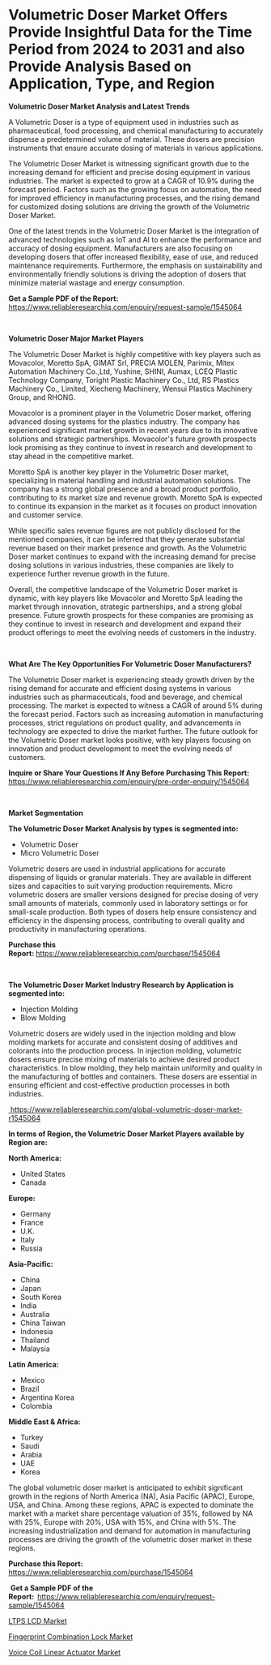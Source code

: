 <p><h1>Volumetric Doser Market Offers Provide Insightful Data for the Time Period from 2024 to 2031 and also Provide Analysis Based on Application, Type, and Region</h1></p><p><strong>Volumetric Doser Market Analysis and Latest Trends</strong></p>
<p><p>A Volumetric Doser is a type of equipment used in industries such as pharmaceutical, food processing, and chemical manufacturing to accurately dispense a predetermined volume of material. These dosers are precision instruments that ensure accurate dosing of materials in various applications.</p><p>The Volumetric Doser Market is witnessing significant growth due to the increasing demand for efficient and precise dosing equipment in various industries. The market is expected to grow at a CAGR of 10.9% during the forecast period. Factors such as the growing focus on automation, the need for improved efficiency in manufacturing processes, and the rising demand for customized dosing solutions are driving the growth of the Volumetric Doser Market.</p><p>One of the latest trends in the Volumetric Doser Market is the integration of advanced technologies such as IoT and AI to enhance the performance and accuracy of dosing equipment. Manufacturers are also focusing on developing dosers that offer increased flexibility, ease of use, and reduced maintenance requirements. Furthermore, the emphasis on sustainability and environmentally friendly solutions is driving the adoption of dosers that minimize material wastage and energy consumption.</p></p>
<p><strong>Get a Sample PDF of the Report:&nbsp;</strong> <a href="https://www.reliableresearchiq.com/enquiry/request-sample/1545064">https://www.reliableresearchiq.com/enquiry/request-sample/1545064</a></p>
<p>&nbsp;</p>
<p><strong>Volumetric Doser Major Market Players</strong></p>
<p><p>The Volumetric Doser Market is highly competitive with key players such as Movacolor, Moretto SpA, GIMAT Srl, PRECIA MOLEN, Parimix, Mitex Automation Machinery Co.,Ltd, Yushine, SHINI, Aumax, LCEQ Plastic Technology Company, Toright Plastic Machinery Co., Ltd, RS Plastics Machinery Co., Limited, Xiecheng Machinery, Wensui Plastics Machinery Group, and RHONG.</p><p>Movacolor is a prominent player in the Volumetric Doser market, offering advanced dosing systems for the plastics industry. The company has experienced significant market growth in recent years due to its innovative solutions and strategic partnerships. Movacolor's future growth prospects look promising as they continue to invest in research and development to stay ahead in the competitive market.</p><p>Moretto SpA is another key player in the Volumetric Doser market, specializing in material handling and industrial automation solutions. The company has a strong global presence and a broad product portfolio, contributing to its market size and revenue growth. Moretto SpA is expected to continue its expansion in the market as it focuses on product innovation and customer service.</p><p>While specific sales revenue figures are not publicly disclosed for the mentioned companies, it can be inferred that they generate substantial revenue based on their market presence and growth. As the Volumetric Doser market continues to expand with the increasing demand for precise dosing solutions in various industries, these companies are likely to experience further revenue growth in the future.</p><p>Overall, the competitive landscape of the Volumetric Doser market is dynamic, with key players like Movacolor and Moretto SpA leading the market through innovation, strategic partnerships, and a strong global presence. Future growth prospects for these companies are promising as they continue to invest in research and development and expand their product offerings to meet the evolving needs of customers in the industry.</p></p>
<p>&nbsp;</p>
<p><strong>What Are The Key Opportunities For Volumetric Doser Manufacturers?</strong></p>
<p><p>The Volumetric Doser market is experiencing steady growth driven by the rising demand for accurate and efficient dosing systems in various industries such as pharmaceuticals, food and beverage, and chemical processing. The market is expected to witness a CAGR of around 5% during the forecast period. Factors such as increasing automation in manufacturing processes, strict regulations on product quality, and advancements in technology are expected to drive the market further. The future outlook for the Volumetric Doser market looks positive, with key players focusing on innovation and product development to meet the evolving needs of customers.</p></p>
<p><strong>Inquire or Share Your Questions If Any Before Purchasing This Report:</strong> <a href="https://www.reliableresearchiq.com/enquiry/pre-order-enquiry/1545064">https://www.reliableresearchiq.com/enquiry/pre-order-enquiry/1545064</a></p>
<p>&nbsp;</p>
<p><strong>Market Segmentation</strong></p>
<p><strong>The Volumetric Doser Market Analysis by types is segmented into:</strong></p>
<p><ul><li>Volumetric Doser</li><li>Micro Volumetric Doser</li></ul></p>
<p><p>Volumetric dosers are used in industrial applications for accurate dispensing of liquids or granular materials. They are available in different sizes and capacities to suit varying production requirements. Micro volumetric dosers are smaller versions designed for precise dosing of very small amounts of materials, commonly used in laboratory settings or for small-scale production. Both types of dosers help ensure consistency and efficiency in the dispensing process, contributing to overall quality and productivity in manufacturing operations.</p></p>
<p><strong>Purchase this Report:&nbsp;</strong><a href="https://www.reliableresearchiq.com/purchase/1545064">https://www.reliableresearchiq.com/purchase/1545064</a></p>
<p>&nbsp;</p>
<p><strong>The Volumetric Doser Market Industry Research by Application is segmented into:</strong></p>
<p><ul><li>Injection Molding</li><li>Blow Molding</li></ul></p>
<p><p>Volumetric dosers are widely used in the injection molding and blow molding markets for accurate and consistent dosing of additives and colorants into the production process. In injection molding, volumetric dosers ensure precise mixing of materials to achieve desired product characteristics. In blow molding, they help maintain uniformity and quality in the manufacturing of bottles and containers. These dosers are essential in ensuring efficient and cost-effective production processes in both industries.</p></p>
<p><a href="https://www.reliableresearchiq.com/global-volumetric-doser-market-r1545064">&nbsp;https://www.reliableresearchiq.com/global-volumetric-doser-market-r1545064</a></p>
<p><strong>In terms of Region, the Volumetric Doser Market Players available by Region are:</strong></p>
<p>
    <p> <strong> North America: </strong>
        <ul>
            <li>United States</li>
            <li>Canada</li>
        </ul>
        </p> 
    <p> <strong> Europe: </strong>
        <ul>
            <li>Germany</li>
            <li>France</li>
            <li>U.K.</li>
            <li>Italy</li>
            <li>Russia</li>
        </ul>
        </p> 
    <p> <strong> Asia-Pacific: </strong>
        <ul>
            <li>China</li>
            <li>Japan</li>
            <li>South Korea</li>
            <li>India</li>
            <li>Australia</li>
            <li>China Taiwan</li>
            <li>Indonesia</li>
            <li>Thailand</li>
            <li>Malaysia</li>
        </ul>
        </p> 
    <p> <strong> Latin America: </strong>
        <ul>
            <li>Mexico</li>
            <li>Brazil</li>
            <li>Argentina Korea</li>
            <li>Colombia</li>
        </ul>
        </p> 
    <p> <strong> Middle East & Africa: </strong>
        <ul>
            <li>Turkey</li>
            <li>Saudi</li>
            <li>Arabia</li>
            <li>UAE</li>
            <li>Korea</li>
        </ul>
    </p>
    </p>
<p><p>The global volumetric doser market is anticipated to exhibit significant growth in the regions of North America (NA), Asia Pacific (APAC), Europe, USA, and China. Among these regions, APAC is expected to dominate the market with a market share percentage valuation of 35%, followed by NA with 25%, Europe with 20%, USA with 15%, and China with 5%. The increasing industrialization and demand for automation in manufacturing processes are driving the growth of the volumetric doser market in these regions.</p></p>
<p><strong>Purchase this Report: </strong><a href="https://www.reliableresearchiq.com/purchase/1545064">https://www.reliableresearchiq.com/purchase/1545064</a></p>
<p>&nbsp;<strong>Get a Sample PDF of the Report:&nbsp;&nbsp;</strong><a href="https://www.reliableresearchiq.com/enquiry/request-sample/1545064">https://www.reliableresearchiq.com/enquiry/request-sample/1545064</a></p>
<p><strong></strong></p>
<p><p><a href="https://github.com/nicoletavirag/Market-Research-Report-List-4/blob/main/ltps-lcd-market.md">LTPS LCD Market</a></p><p><a href="https://github.com/mauripalmi/Market-Research-Report-List-4/blob/main/fingerprint-combination-lock-market.md">Fingerprint Combination Lock Market</a></p><p><a href="https://github.com/gulaimolin/Market-Research-Report-List-5/blob/main/voice-coil-linear-actuator-market.md">Voice Coil Linear Actuator Market</a></p></p>